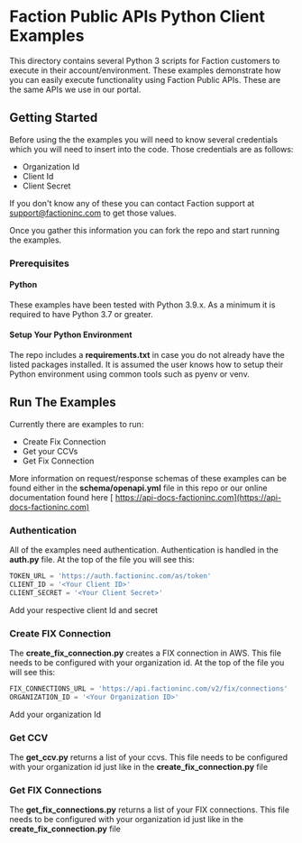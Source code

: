 # Faction Public APIs Python Client Examples

This directory contains several Python 3 scripts for Faction customers to execute in their account/environment.  These examples demonstrate how you can easily execute functionality using Faction Public APIs.  These are the same APIs we use in our portal.

## Getting Started

Before using the the examples you will need to know several credentials which you will need to insert into the code.  Those credentials are as follows:

- Organization Id
- Client Id
- Client Secret

If you don't know any of these you can contact Faction support at [support@factioninc.com](support@factioninc.com) to get those values.

Once you gather this information you can fork the repo and start running the examples.

### Prerequisites 

#### Python

These examples have been tested with Python 3.9.x.   As a minimum it is required to have Python 3.7 or greater.

#### Setup Your Python Environment

The repo includes a **requirements.txt** in case you do not already have the listed packages installed.  It is assumed the user knows how to setup their Python environment using common tools such as pyenv or venv.

## Run The Examples

Currently there are examples to run:

- Create Fix Connection
- Get your CCVs
- Get Fix Connection

More information on request/response schemas of these examples can be found either in the **schema/openapi.yml** file in this repo or our online documentation found here [ https://api-docs-factioninc.com](https://api-docs-factioninc.com)

### Authentication

All of the examples need authentication.  Authentication is handled in the **auth.py** file. At the top of the file you will see this:

```python
TOKEN_URL = 'https://auth.factioninc.com/as/token'
CLIENT_ID = '<Your Client ID>'
CLIENT_SECRET = '<Your Client Secret>'
```

Add your respective client Id and secret

### Create FIX Connection

The **create_fix_connection.py** creates a FIX connection in AWS.  This file needs to be configured with your organization id. At the top of the file you will see this:

```python
FIX_CONNECTIONS_URL = 'https://api.factioninc.com/v2/fix/connections'
ORGANIZATION_ID = '<Your Organization ID>'
```

Add your organization Id

### Get CCV

The **get_ccv.py** returns a list of your ccvs.  This file needs to be configured with your organization id just like in the **create_fix_connection.py** file

### Get FIX Connections

The **get_fix_connections.py** returns a list of your FIX connections.  This file needs to be configured with your organization id just like in the **create_fix_connection.py** file